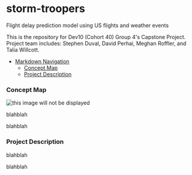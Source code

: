 # storm-troopers
Flight delay prediction model using US flights and weather events

This is the repository for Dev10 (Cohort 40) Group 4's Capstone Project. Project team includes: Stephen Duval, David Perhai, Meghan Roffler, and Talia Willcott. 

<!-- TOC -->

- [Markdown Navigation](#markdown-navigation)
    - [Concept Map](#Concept-Map)
    - [Project Description](#Project-Description)

<!-- /TOC -->

### Concept Map
![this image will not be displayed](https://files.smallpdf.com/files/b2694a0e2e404886b899fb3f1bbc37bf-0001.jpg?name=Flights_2021_ConceptMap.jpg)


blahblah

blahblah

### Project Description
blahblah

blahblah
